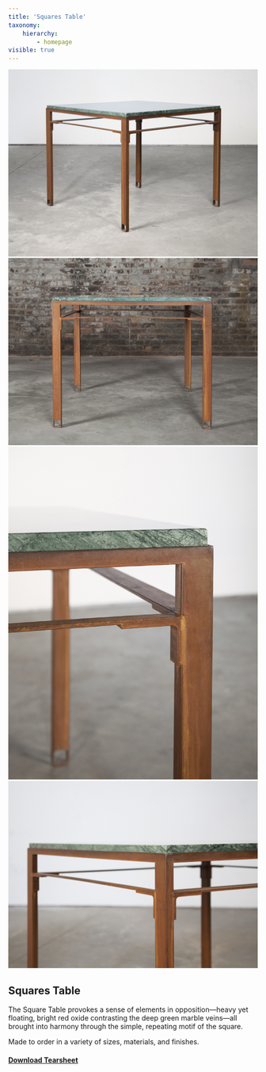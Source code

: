 ```yaml
---
title: 'Squares Table'
taxonomy:
    hierarchy:
        - homepage
visible: true
---
```


![](1.squaretable.jpg)![](2.squaretable.jpg)
![](3.squaretable.jpg)![](4.squaretable.jpg)
## Squares Table
The Square Table provokes a sense of elements in opposition—heavy yet floating, bright red oxide contrasting the deep green marble veins—all brought into harmony through the simple, repeating motif of the square.

Made to order in a variety of sizes, materials, and finishes.  
#### [Download Tearsheet](squares-table.pdf?target=_blank)  